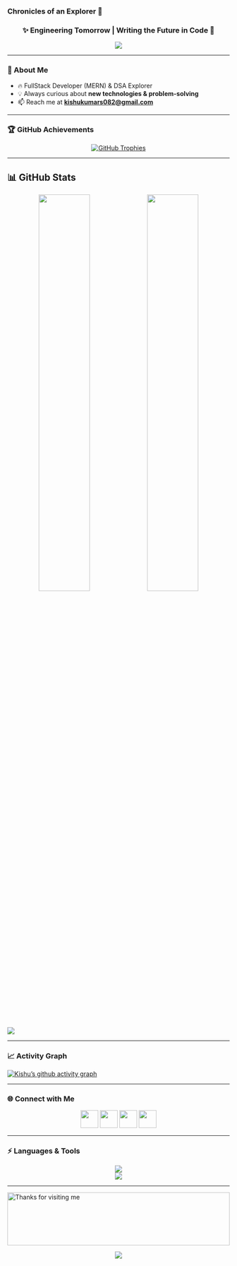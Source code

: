 ### Chronicles of an Explorer 🌌
<h3 align="center">✨ Engineering Tomorrow | Writing the Future in Code 🚀</h3>

<p align="center">
  <img src="https://readme-typing-svg.herokuapp.com/?lines=A%20Coder’s%20Odyssey%20🌍;Not%20a%20FrameWorker%20-%20A%20Software%20Engineer%20from%20India;Skilled%20in%20Js%20/%20Ts%20/%20Py;Typing%20Speed%20:%2050%20WPM%20⌨️;Always%20Exploring%20New%20Technologies%20🚀&center=true&width=850&height=50&pause=1200&color=00C2FF&vCenter=true&size=22&font=Fira%20Code">
</p> 

---

### 🌱 About Me  
- 🔥 FullStack Developer (MERN) & DSA Explorer  
- 💡 Always curious about **new technologies & problem-solving**  
- 📫 Reach me at **kishukumars082@gmail.com**

---

### 🏆 GitHub Achievements  
<p align="center">
  <a href="https://github.com/ryo-ma/github-profile-trophy">
    <img src="https://github-profile-trophy.vercel.app/?username=kishukumar07&theme=radical&margin-w=10&margin-h=10" alt="GitHub Trophies" />
  </a>
</p>

---

## 📊 GitHub Stats
<p align="center">
  <img width="48%" src="https://github-readme-stats.vercel.app/api/top-langs/?username=kishukumar07&layout=compact&theme=tokyonight" />
  <img width="48%" src="https://github-readme-streak-stats.herokuapp.com/?user=kishukumar07&theme=tokyonight" />
</p>

![](https://visitcount.itsvg.in/api?id=kishukumar07&label=Profile%20Views&color=12&icon=5&pretty=true&count=500)

---

### 📈 Activity Graph
[![Kishu’s github activity graph](https://github-readme-activity-graph.vercel.app/graph?username=kishukumar07&theme=react-dark)](https://github.com/ashutosh00710/github-readme-activity-graph)

---

### 🌐 Connect with Me  
<p align="center">
  <a href="https://twitter.com/kishukumar07" target="_blank"><img src="https://skillicons.dev/icons?i=twitter" height="40"/></a>
  <a href="https://linkedin.com/in/kishu-kumar-sahu" target="_blank"><img src="https://skillicons.dev/icons?i=linkedin" height="40"/></a>
  <a href="https://leetcode.com/kishu_kumar" target="_blank"><img src="https://skillicons.dev/icons?i=leetcode" height="40"/></a>
  <a href="https://discord.gg/niket_sahu07_53604" target="_blank"><img src="https://skillicons.dev/icons?i=discord" height="40"/></a>
</p>

---

### ⚡ Languages & Tools  
<p align="center">
  <img src="https://skillicons.dev/icons?i=html,css,js,ts,react,nodejs,express,mongodb,mysql,nestjs" /><br/>
  <img src="https://skillicons.dev/icons?i=java,c,git,aws,tailwind,figma,postman,photoshop,jest,mocha" />
</p>

---

<img height="120" alt="Thanks for visiting me" width="100%" src="https://raw.githubusercontent.com/BrunnerLivio/brunnerlivio/master/images/marquee.svg" />
<p align="center">
  <img src="https://capsule-render.vercel.app/api?type=waving&color=gradient&height=60&section=footer&width=100"/>
</p>
